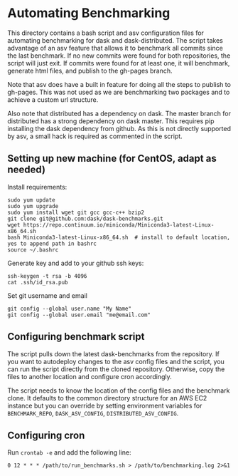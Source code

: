 # Automating Benchmarking

This directory contains a bash script and asv configuration files for automating benchmarking for dask and dask-distributed. The script takes advantage of an asv feature that allows it to benchmark all commits since the last benchmark. If no new commits were found for both repositories, the script will just exit. If commits were found for at least one, it will benchmark, generate html files, and publish to the gh-pages branch. 

Note that asv does have a built in feature for doing all the steps to publish to gh-pages. This was not used as we are benchmarking two packages and to achieve a custom url structure.

Also note that distributed has a dependency on dask. The master branch for distributed has a strong dependency on dask master. This requires pip installing the dask dependency from github. As this is not directly supported by asv, a small hack is required as commented in the script.

## Setting up new machine (for CentOS, adapt as needed)

Install requirements:

```
sudo yum update
sudo yum upgrade
sudo yum install wget git gcc gcc-c++ bzip2
git clone git@github.com:dask/dask-benchmarks.git
wget https://repo.continuum.io/miniconda/Miniconda3-latest-Linux-x86_64.sh
bash Miniconda3-latest-Linux-x86_64.sh  # install to default location, yes to append path in bashrc
source ~/.bashrc
```

Generate key and add to your github ssh keys:

```
ssh-keygen -t rsa -b 4096
cat .ssh/id_rsa.pub
```

Set git username and email

```
git config --global user.name "My Name"
git config --global user.email "me@email.com"
```

## Configuring benchmark script

The script pulls down the latest dask-benchmarks from the repository. If you want to autodeploy changes to the asv config files and the script, you can run the script directly from the cloned repository. Otherwise, copy the files to another location and configure cron accordingly.

The script needs to know the location of the config files and the benchmark clone. It defaults to the common directory structure for an AWS EC2 instance but you can override by setting environment variables for `BENCHMARK_REPO`, `DASK_ASV_CONFIG`, `DISTRIBUTED_ASV_CONFIG`.

## Configuring cron

Run `crontab -e` and add the following line:

```
0 12 * * * /path/to/run_benchmarks.sh > /path/to/benchmarking.log 2>&1
```


